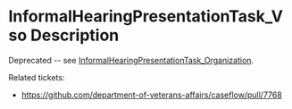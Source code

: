 # InformalHearingPresentationTask_Vso Description

Deprecated -- see [InformalHearingPresentationTask_Organization](InformalHearingPresentationTask_Organization.md).

Related tickets:
* https://github.com/department-of-veterans-affairs/caseflow/pull/7768
